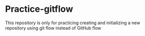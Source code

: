 # Practice-gitflow
This repository is only for practicing creating and initializing a new repository using git flow instead of GitHub flow
